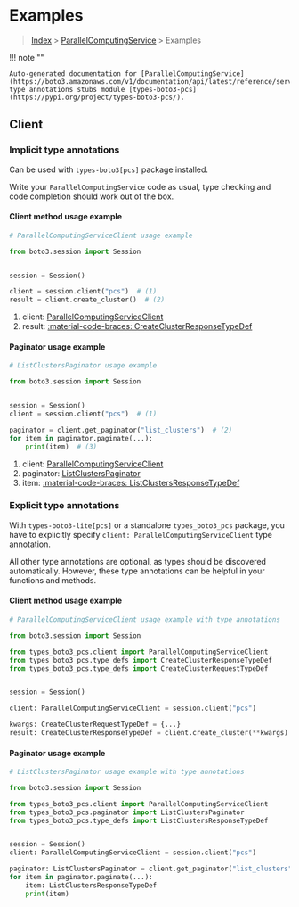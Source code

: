 # Examples

> [Index](../README.md) > [ParallelComputingService](./README.md) > Examples

!!! note ""

    Auto-generated documentation for [ParallelComputingService](https://boto3.amazonaws.com/v1/documentation/api/latest/reference/services/pcs.html#parallelcomputingservice)
    type annotations stubs module [types-boto3-pcs](https://pypi.org/project/types-boto3-pcs/).

## Client

### Implicit type annotations

Can be used with `types-boto3[pcs]` package installed.

Write your `ParallelComputingService` code as usual,
type checking and code completion should work out of the box.


#### Client method usage example

```python
# ParallelComputingServiceClient usage example

from boto3.session import Session


session = Session()

client = session.client("pcs")  # (1)
result = client.create_cluster()  # (2)
```

1. client: [ParallelComputingServiceClient](./client.md)
2. result: [:material-code-braces: CreateClusterResponseTypeDef](./type_defs.md#createclusterresponsetypedef)



#### Paginator usage example

```python
# ListClustersPaginator usage example

from boto3.session import Session


session = Session()
client = session.client("pcs")  # (1)

paginator = client.get_paginator("list_clusters")  # (2)
for item in paginator.paginate(...):
    print(item)  # (3)
```

1. client: [ParallelComputingServiceClient](./client.md)
2. paginator: [ListClustersPaginator](./paginators.md#listclusterspaginator)
3. item: [:material-code-braces: ListClustersResponseTypeDef](./type_defs.md#listclustersresponsetypedef)




### Explicit type annotations

With `types-boto3-lite[pcs]`
or a standalone `types_boto3_pcs` package, you have to explicitly specify `client: ParallelComputingServiceClient` type annotation.

All other type annotations are optional, as types should be discovered automatically.
However, these type annotations can be helpful in your functions and methods.


#### Client method usage example

```python
# ParallelComputingServiceClient usage example with type annotations

from boto3.session import Session

from types_boto3_pcs.client import ParallelComputingServiceClient
from types_boto3_pcs.type_defs import CreateClusterResponseTypeDef
from types_boto3_pcs.type_defs import CreateClusterRequestTypeDef


session = Session()

client: ParallelComputingServiceClient = session.client("pcs")

kwargs: CreateClusterRequestTypeDef = {...}
result: CreateClusterResponseTypeDef = client.create_cluster(**kwargs)
```



#### Paginator usage example

```python
# ListClustersPaginator usage example with type annotations

from boto3.session import Session

from types_boto3_pcs.client import ParallelComputingServiceClient
from types_boto3_pcs.paginator import ListClustersPaginator
from types_boto3_pcs.type_defs import ListClustersResponseTypeDef


session = Session()
client: ParallelComputingServiceClient = session.client("pcs")

paginator: ListClustersPaginator = client.get_paginator("list_clusters")
for item in paginator.paginate(...):
    item: ListClustersResponseTypeDef
    print(item)
```




